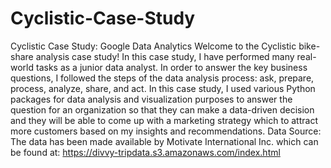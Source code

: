 # Cyclistic-Case-Study
Cyclistic Case Study: Google Data Analytics
Welcome to the Cyclistic bike-share analysis case study! In this case study, I have performed many real-world tasks as a junior data analyst. In order to answer the key business questions, I followed the steps of the data analysis process: ask, prepare, process, analyze, share, and act. In this case study, I used various Python packages for data analysis and visualization purposes to answer the question for an organization so that they can make a data-driven decision and they will be able to come up with a marketing strategy which to attract more customers based on my insights and recommendations.
Data Source: The data has been made available by Motivate International Inc. which can be found at: https://divvy-tripdata.s3.amazonaws.com/index.html 
